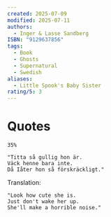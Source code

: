 ```yaml
---
created: 2025-07-09
modified: 2025-07-11
authors:
  - Inger & Lasse Sandberg
ISBN: "9129637856"
tags:
  - Book
  - Ghosts
  - Supernatural
  - Swedish
aliases:
  - Little Spook's Baby Sister
rating/5: 3
---
```


# Quotes

```
35%

"Titta så gullig hon är.
Väck henne bara inte.
Då Iåter hon så förskräckligt."
```

Translation:

```
"Look how cute she is.
Just don't wake her up.
She'll make a horrible noise."
```
